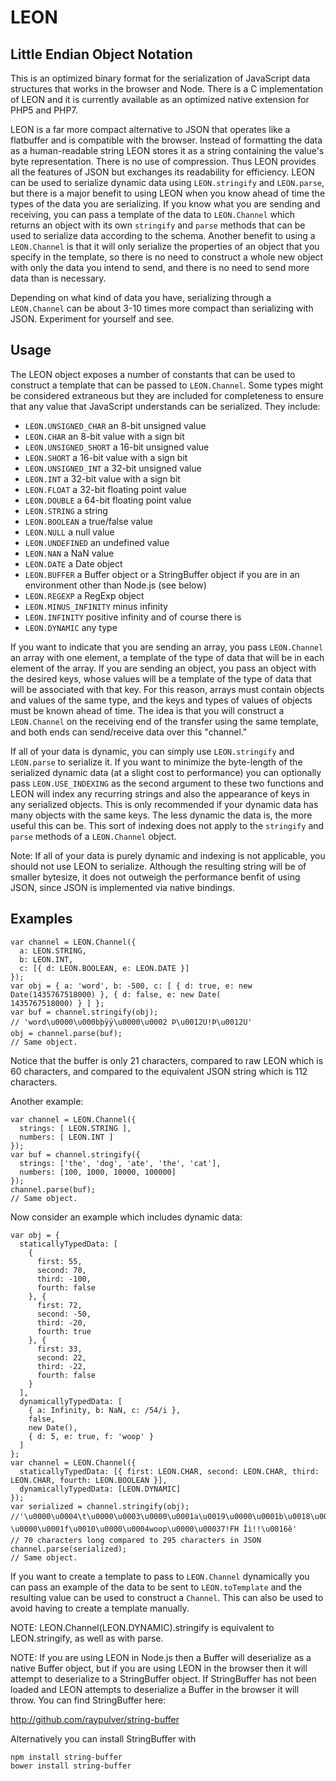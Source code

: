 # LEON
## Little Endian Object Notation

This is an optimized binary format for the serialization of JavaScript data structures that works in the browser and Node. There is a C implementation of LEON and it is currently available as an optimized native extension for PHP5 and PHP7.

LEON is a far more compact alternative to JSON that operates like a flatbuffer and is compatible with the browser. Instead of formatting the data as a human-readable string LEON stores it as a string containing the value's byte representation. There is no use of compression. Thus LEON provides all the features of JSON but exchanges its readability for efficiency. LEON can be used to serialize dynamic data using `LEON.stringify` and `LEON.parse`, but there is a major benefit to using LEON when you know ahead of time the types of the data you are serializing. If you know what you are sending and receiving, you can pass a template of the data to `LEON.Channel` which returns an object with its own `stringify` and `parse` methods that can be used to serialize data according to the schema. Another benefit to using a `LEON.Channel` is that it will only serialize the properties of an object that you specify in the template, so there is no need to construct a whole new object with only the data you intend to send, and there is no need to send more data than is necessary.

Depending on what kind of data you have, serializing through a `LEON.Channel` can be about 3-10 times more compact than serializing with JSON. Experiment for yourself and see.

## Usage

The LEON object exposes a number of constants that can be used to construct a template that can be passed to `LEON.Channel`. Some types might be considered extraneous but they are included for completeness to ensure that any value that JavaScript understands can be serialized. They include:

- `LEON.UNSIGNED_CHAR` an 8-bit unsigned value
- `LEON.CHAR` an 8-bit value with a sign bit
- `LEON.UNSIGNED_SHORT` a 16-bit unsigned value
- `LEON.SHORT` a 16-bit value with a sign bit
- `LEON.UNSIGNED_INT` a 32-bit unsigned value
- `LEON.INT` a 32-bit value with a sign bit
- `LEON.FLOAT` a 32-bit floating point value
- `LEON.DOUBLE` a 64-bit floating point value
- `LEON.STRING` a string
- `LEON.BOOLEAN` a true/false value
- `LEON.NULL` a null value
- `LEON.UNDEFINED` an undefined value
- `LEON.NAN` a NaN value
- `LEON.DATE` a Date object
- `LEON.BUFFER` a Buffer object or a StringBuffer object if you are in an environment other than Node.js (see below)
- `LEON.REGEXP` a RegExp object
- `LEON.MINUS_INFINITY` minus infinity
- `LEON.INFINITY` positive infinity
and of course there is
- `LEON.DYNAMIC` any type

If you want to indicate that you are sending an array, you pass `LEON.Channel` an array with one element, a template of the type of data that will be in each element of the array. If you are sending an object, you pass an object with the desired keys, whose values will be a template of the type of data that will be associated with that key. For this reason, arrays must contain objects and values of the same type, and the keys and types of values of objects must be known ahead of time. The idea is that you will construct a `LEON.Channel` on the receiving end of the transfer using the same template, and both ends can send/receive data over this "channel."

If all of your data is dynamic, you can simply use `LEON.stringify` and `LEON.parse` to serialize it. If you want to minimize the byte-length of the serialized dynamic data (at a slight cost to performance) you can optionally pass `LEON.USE_INDEXING` as the second argument to these two functions and LEON will index any recurring strings and also the appearance of keys in any serialized objects. This is only recommended if your dynamic data has many objects with the same keys. The less dynamic the data is, the more useful this can be. This sort of indexing does not apply to the `stringify` and `parse` methods of a `LEON.Channel` object.

Note: If all of your data is purely dynamic and indexing is not applicable, you should not use LEON to serialize. Although the resulting string will be of smaller bytesize, it does not outweigh the performance benfit of using JSON, since JSON is implemented via native bindings.

## Examples

```
var channel = LEON.Channel({
  a: LEON.STRING,
  b: LEON.INT,
  c: [{ d: LEON.BOOLEAN, e: LEON.DATE }]
});
var obj = { a: 'word', b: -500, c: [ { d: true, e: new Date(1435767518000) }, { d: false, e: new Date(
1435767518000) } ] };
var buf = channel.stringify(obj);
// 'word\u0000\u000bþÿÿ\u0000\u0002 Þ\u0012U!Þ\u0012U'
obj = channel.parse(buf);
// Same object.
```
Notice that the buffer is only 21 characters, compared to raw LEON which is 60 characters, and compared to the equivalent JSON string which is 112 characters.

Another example:

```
var channel = LEON.Channel({
  strings: [ LEON.STRING ],
  numbers: [ LEON.INT ]
});
var buf = channel.stringify({
  strings: ['the', 'dog', 'ate', 'the', 'cat'],
  numbers: [100, 1000, 10000, 100000]
});
channel.parse(buf);
// Same object.
```
Now consider an example which includes dynamic data:
```
var obj = {
  staticallyTypedData: [
    {
      first: 55,
      second: 70,
      third: -100,
      fourth: false
    }, {
      first: 72,
      second: -50,
      third: -20,
      fourth: true
    }, {
      first: 33,
      second: 22,
      third: -22,
      fourth: false
    }
  ],
  dynamicallyTypedData: [
    { a: Infinity, b: NaN, c: /54/i },
    false,
    new Date(),
    { d: 5, e: true, f: 'woop' }
  ]
};
var channel = LEON.Channel({
  staticallyTypedData: [{ first: LEON.CHAR, second: LEON.CHAR, third: LEON.CHAR, fourth: LEON.BOOLEAN }],
  dynamicallyTypedData: [LEON.DYNAMIC]
});
var serialized = channel.stringify(obj);
//'\u0000\u0004\t\u0000\u0003\u0000\u0001a\u0019\u0000\u0001b\u0018\u0000\u0001c\u0017\u0000\u000254\u0000\u0001i!\u0015\u0000ðÜ_òtB\t\u0000\u0003\u0000\u0001d\u0000\u0005\u0000\u0001e \u0000\u0001f\u0010\u0000\u0004woop\u0000\u00037!FH Îì!!\u0016ê'
// 70 characters long compared to 295 characters in JSON
channel.parse(serialized);
// Same object.
```

If you want to create a template to pass to `LEON.Channel` dynamically you can pass an example of the data to be sent to `LEON.toTemplate` and the resulting value can be used to construct a `Channel`. This can also be used to avoid having to create a template manually.

NOTE: LEON.Channel(LEON.DYNAMIC).stringify is equivalent to LEON.stringify, as well as with parse.

NOTE: If you are using LEON in Node.js then a Buffer will deserialize as a native Buffer object, but if you are using LEON in the browser then it will attempt to deserialize to a StringBuffer object. If StringBuffer has not been loaded and LEON attempts to deserialize a Buffer in the browser it will throw. You can find StringBuffer here:

http://github.com/raypulver/string-buffer

Alternatively you can install StringBuffer with

```
npm install string-buffer
bower install string-buffer
```
